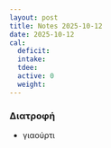 ```yaml
---
layout: post
title: Notes 2025-10-12
date: 2025-10-12
cal:
  deficit:
  intake:
  tdee:
  active: 0
  weight:
---
```


### Διατροφή

- γιαούρτι

<!---  ![pic](/pics/2025-10-12/yogurt.jpg)<br> -->
